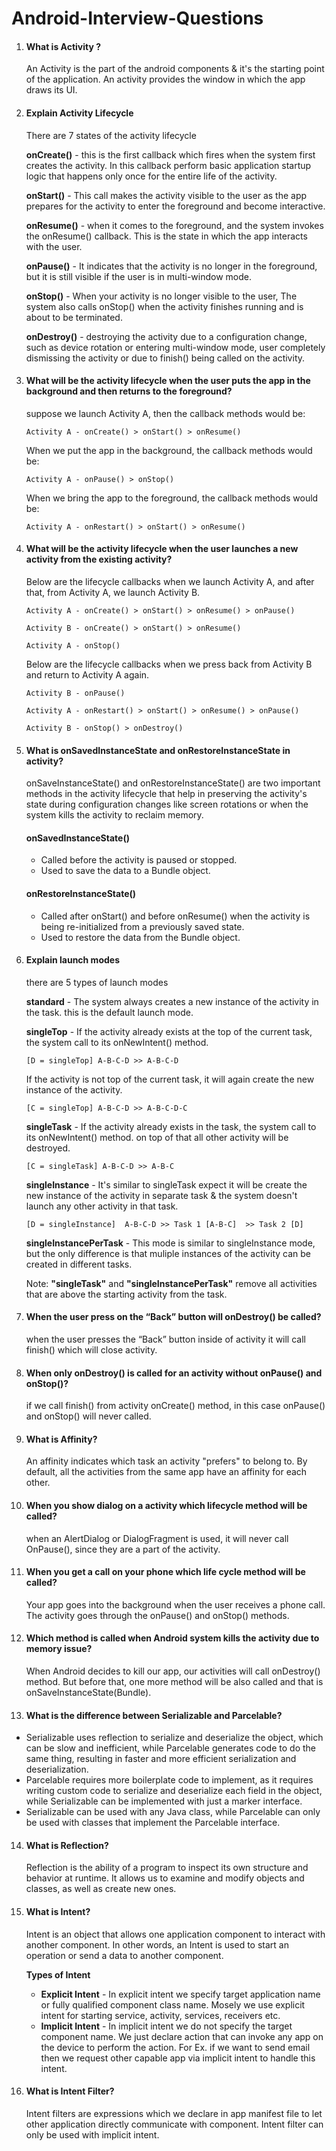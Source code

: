 # Android-Interview-Questions
1. #### What is Activity ?
   An Activity is the part of the android components & it's the starting point of the application. An activity provides the window in which the app draws its UI.
   
2. #### Explain Activity Lifecycle 
   There are 7 states of the activity lifecycle
   
   **onCreate()** - this is the first callback which fires when the system first creates the activity. In this callback perform basic application startup logic that happens only once 
   for the entire life of the activity.
   
   **onStart()** - This call makes the activity visible to the user as the app prepares for the activity to enter the foreground and become interactive.
   
   **onResume()** - when it comes to the foreground, and the system invokes the onResume() callback. This is the state in which the app interacts with the user.
   
   **onPause()** - It indicates that the activity is no longer in the foreground, but it is still visible if the user is in multi-window mode.
   
   **onStop()** - When your activity is no longer visible to the user, The system also calls onStop() when the activity finishes running and is about to be terminated.
   
   **onDestroy()** - destroying the activity due to a configuration change, such as device rotation or entering multi-window mode, user completely dismissing the activity or due to        finish() being called on the activity.
   
3. #### What will be the activity lifecycle when the user puts the app in the background and then returns to the foreground?
   suppose we launch Activity A, then the callback methods would be:

   ``` Activity A - onCreate() > onStart() > onResume() ```
   
   When we put the app in the background, the callback methods would be:

   ``` Activity A - onPause() > onStop() ```
   
   When we bring the app to the foreground, the callback methods would be:

   ``` Activity A - onRestart() > onStart() > onResume() ```

4. #### What will be the activity lifecycle when the user launches a new activity from the existing activity?

   Below are the lifecycle callbacks when we launch Activity A, and after that, from Activity A, we launch Activity B.

   ``` Activity A - onCreate() > onStart() > onResume() > onPause() ```

   ``` Activity B - onCreate() > onStart() > onResume() ```
   
   ``` Activity A - onStop() ```
   
   Below are the lifecycle callbacks when we press back from Activity B and return to Activity A again.

   ``` Activity B - onPause() ```

   ``` Activity A - onRestart() > onStart() > onResume() > onPause() ```
   
   ``` Activity B - onStop() > onDestroy() ```

5. #### What is onSavedInstanceState and onRestoreInstanceState in activity?
   onSaveInstanceState() and onRestoreInstanceState() are two important methods in the activity lifecycle that help in preserving the activity's state during configuration changes        like screen rotations or when the system kills the activity to reclaim memory.
   #### onSavedInstanceState() 
   - Called before the activity is paused or stopped.
   - Used to save the data to a Bundle object.
   #### onRestoreInstanceState() 
   - Called after onStart() and before onResume() when the activity is being re-initialized from a previously saved state.
   - Used to restore the data from the Bundle object.

6. #### Explain launch modes
   there are 5 types of launch modes
   
   **standard** - The system always creates a new instance of the activity in the task. this is the default launch mode.
    
   **singleTop** - If the activity already exists at the top of the current task, the system call to its onNewIntent() method.
   
   ``` [D = singleTop] A-B-C-D >> A-B-C-D ```
   
   If the activity is not top of the current task, it will again create the new instance of the activity.
   
   ``` [C = singleTop] A-B-C-D >> A-B-C-D-C ```
   
   **singleTask** - If the activity already exists in the task, the system call to its onNewIntent() method. on top of that all other activity will be destroyed.
   
   ``` [C = singleTask] A-B-C-D >> A-B-C ```
   
   **singleInstance** - It's similar to singleTask expect it will be create the new instance of the activity in separate task & the system doesn't launch any other activity in that        task.
   
   ``` [D = singleInstance]  A-B-C-D >> Task 1 [A-B-C]  >> Task 2 [D] ```
   
   **singleInstancePerTask** - This mode is similar to singleInstance mode, but the only difference is that muliple instances of the activity can be created in different tasks.

   Note: **"singleTask"** and **"singleInstancePerTask"** remove all activities that are above the starting activity from the task.

7. #### When the user press on the “Back” button will onDestroy() be called?
    when the user presses the “Back” button inside of activity it will call finish() which will close activity.
   
8. #### When only onDestroy() is called for an activity without onPause() and onStop()?
    if we call finish() from activity onCreate() method, in this case onPause() and onStop() will never called.
   
9. #### What is Affinity?
    An affinity indicates which task an activity "prefers" to belong to. By default, all the activities from the same app have an affinity for each other.
    
10. #### When you show dialog on a activity which lifecycle method will be called?
    when an AlertDialog or DialogFragment is used, it will never call OnPause(), since they are a part of the activity.
    
11. #### When you get a call on your phone which life cycle method will be called?
    Your app goes into the background when the user receives a phone call. The activity goes through the onPause() and onStop() methods.
    
12. #### Which method is called when Android system kills the activity due to memory issue?
    When Android decides to kill our app, our activities will call onDestroy() method. But before that, one more method will be also called and that is onSaveInstanceState(Bundle). 

13. #### What is the difference between Serializable and Parcelable?
   - Serializable uses reflection to serialize and deserialize the object, which can be slow and inefficient, while Parcelable generates code to do the same thing, resulting in faster      and more efficient serialization and deserialization.
   - Parcelable requires more boilerplate code to implement, as it requires writing custom code to serialize and deserialize each field in the object, while Serializable can be             implemented with just a marker interface.
   - Serializable can be used with any Java class, while Parcelable can only be used with classes that implement the Parcelable interface.

14. #### What is Reflection?
    Reflection is the ability of a program to inspect its own structure and behavior at runtime. It allows us to examine and modify objects and classes, as well as create new ones.

15. #### What is Intent?
    Intent is an object that allows one application component to interact with another component. In other words, an Intent is used to start an operation or send a data to another component.

    **Types of Intent**
    - **Explicit Intent** - In explicit intent we specify target application name or fully qualified component class name. Mosely we use explicit intent for starting service, activity, services, receivers etc. 
    - **Implicit Intent** - In implicit intent we do not specify the target component name. We just declare action that can invoke any app on the device to perform the action. For Ex. if we want to send email then we request other capable app via implicit intent to handle this intent.

16. #### What is Intent Filter?
    Intent filters are expressions which we declare in app manifest file to let other application directly communicate with component. Intent filter can only be used with implicit intent.





